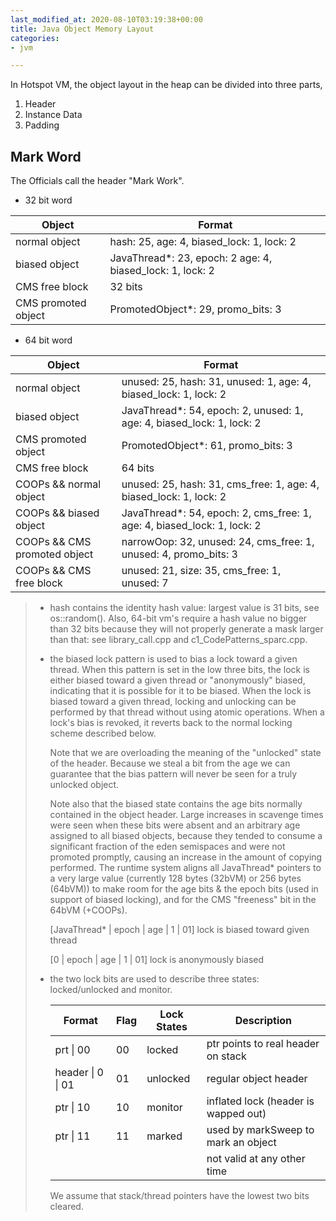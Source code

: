```yaml
---
last_modified_at: 2020-08-10T03:19:38+00:00
title: Java Object Memory Layout
categories:
- jvm

---
```

In Hotspot VM, the object layout in the heap can be divided into three parts,

1. Header
2. Instance Data
3. Padding

## Mark Word

The Officials call the header "Mark Work".
* 32 bit word

| Object              | Format                                                    |
| ------------------- | --------------------------------------------------------- |
| normal object       | hash: 25, age: 4, biased_lock: 1, lock: 2                 |
| biased object       | JavaThread*: 23, epoch: 2 age: 4, biased_lock: 1, lock: 2 |
| CMS free block      | 32 bits                                                   |
| CMS promoted object | PromotedObject*: 29, promo_bits: 3                        |

* 64 bit word

| Object                       | Format                                                       |
| ---------------------------- | ------------------------------------------------------------ |
| normal object                | unused: 25, hash: 31, unused: 1, age: 4, biased_lock: 1, lock: 2 |
| biased object                | JavaThread*: 54, epoch: 2, unused: 1, age: 4, biased_lock: 1, lock: 2 |
| CMS promoted object          | PromotedObject*: 61, promo_bits: 3                           |
| CMS free block               | 64 bits                                                      |
| COOPs && normal object       | unused: 25, hash: 31, cms_free: 1, age: 4, biased_lock: 1, lock: 2 |
| COOPs && biased object       | JavaThread*: 54, epoch: 2, cms_free: 1, age: 4, biased_lock: 1, lock: 2 |
| COOPs && CMS promoted object | narrowOop: 32, unused: 24, cms_free: 1, unused: 4, promo_bits: 3 |
| COOPs && CMS free block      | unused: 21, size: 35, cms_free: 1, unused: 7                 |

> * hash contains the identity hash value: largest value is
>   31 bits, see os::random().  Also, 64-bit vm's require
>   a hash value no bigger than 32 bits because they will not
>   properly generate a mask larger than that: see library_call.cpp
>   and c1_CodePatterns_sparc.cpp.
>
> * the biased lock pattern is used to bias a lock toward a given
>   thread. When this pattern is set in the low three bits, the lock
>   is either biased toward a given thread or "anonymously" biased,
>   indicating that it is possible for it to be biased. When the
>   lock is biased toward a given thread, locking and unlocking can
>   be performed by that thread without using atomic operations.
>   When a lock's bias is revoked, it reverts back to the normal
>   locking scheme described below.
>
>   Note that we are overloading the meaning of the "unlocked" state
>   of the header. Because we steal a bit from the age we can
>   guarantee that the bias pattern will never be seen for a truly
>   unlocked object.
>
>   Note also that the biased state contains the age bits normally
>   contained in the object header. Large increases in scavenge
>   times were seen when these bits were absent and an arbitrary age
>   assigned to all biased objects, because they tended to consume a
>   significant fraction of the eden semispaces and were not
>   promoted promptly, causing an increase in the amount of copying
>   performed. The runtime system aligns all JavaThread* pointers to
>   a very large value (currently 128 bytes (32bVM) or 256 bytes (64bVM))
>   to make room for the age bits & the epoch bits (used in support of
>   biased locking), and for the CMS "freeness" bit in the 64bVM (+COOPs).
>
>   [JavaThread* | epoch | age | 1 | 01]       lock is biased toward given thread
>
>   [0           | epoch | age | 1 | 01]       lock is anonymously biased
>
> * the two lock bits are used to describe three states: locked/unlocked and monitor.
>
>   | Format                   | Flag | Lock States | Description                          |
>   | ------------------------ | ---- | ----------- | ------------------------------------ |
>   | prt                \| 00 | 00   | locked      | ptr points to real header on stack   |
>   | header  \| 0 \| 01       | 01   | unlocked    | regular object header                |
>   | ptr                \| 10 | 10   | monitor     | inflated lock (header is wapped out) |
>   | ptr                \| 11 | 11   | marked      | used by markSweep to mark an object  |
>   |                          |      |             | not valid at any other time          |
>
>   We assume that stack/thread pointers have the lowest two bits cleared.